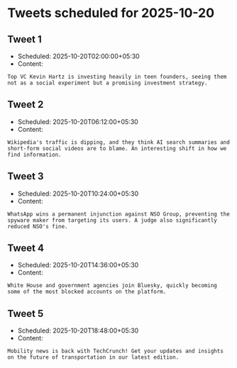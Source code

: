 # Tweets scheduled for 2025-10-20

## Tweet 1

- Scheduled: 2025-10-20T02:00:00+05:30
- Content:

```text
Top VC Kevin Hartz is investing heavily in teen founders, seeing them not as a social experiment but a promising investment strategy.
```

## Tweet 2

- Scheduled: 2025-10-20T06:12:00+05:30
- Content:

```text
Wikipedia's traffic is dipping, and they think AI search summaries and short-form social videos are to blame. An interesting shift in how we find information.
```

## Tweet 3

- Scheduled: 2025-10-20T10:24:00+05:30
- Content:

```text
WhatsApp wins a permanent injunction against NSO Group, preventing the spyware maker from targeting its users. A judge also significantly reduced NSO's fine.
```

## Tweet 4

- Scheduled: 2025-10-20T14:36:00+05:30
- Content:

```text
White House and government agencies join Bluesky, quickly becoming some of the most blocked accounts on the platform.
```

## Tweet 5

- Scheduled: 2025-10-20T18:48:00+05:30
- Content:

```text
Mobility news is back with TechCrunch! Get your updates and insights on the future of transportation in our latest edition.
```
